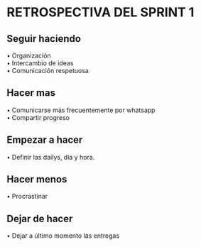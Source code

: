 # RETROSPECTIVA DEL SPRINT 1

## Seguir haciendo
• Organización   
• Intercambio de ideas  
• Comunicación respetuosa  

## Hacer mas
• Comunicarse más frecuentemente por whatsapp  
• Compartir progreso  

## Empezar a hacer
• Definir las dailys, dia y hora.

## Hacer menos
• Procrastinar

 ## Dejar de hacer
• Dejar a último momento las entregas
